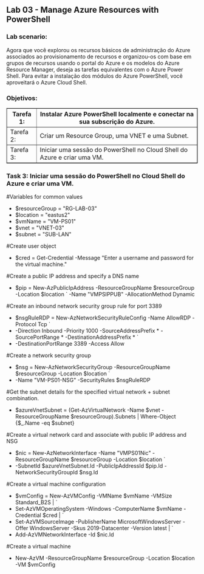 <h2>Lab 03 - Manage Azure Resources with PowerShell</h2> 

<h3>Lab scenario:</h3> 

Agora que você explorou os recursos básicos de administração do Azure associados ao provisionamento de recursos e organizou-os com base em grupos de recursos usando o portal do Azure e os modelos do Azure Resource Manager, deseja as tarefas equivalentes com o Azure Power Shell. Para evitar a instalação dos módulos do Azure PowerShell, você aproveitará o Azure Cloud Shell. 

<h3>Objetivos:</h3> 

<table border="1">    
  <tr>
    <th colspan="1">Tarefa 1:</th>  	              
    <th colspan="2">Instalar Azure PowerShell localmente e conectar na sua subscrição do Azure.</th>
  </tr>
<td>Tarefa 2:</td>
    <td>Criar um Resource Group, uma VNET e uma Subnet.</td>
  </tr>
  <tr>
    <td>Tarefa 3:</td>
    <td>Iniciar uma sessão do PowerShell no Cloud Shell do Azure e criar uma VM.</td>
  </tr>
 </table>
 
 <h3>Task 3:	Iniciar uma sessão do PowerShell no Cloud Shell do Azure e criar uma VM.</h3>



#Variables for common values
- $resourceGroup = "RG-LAB-03"
- $location = "eastus2"
- $vmName = "VM-PS01"
- $vnet = "VNET-03"
- $subnet = "SUB-LAN"

#Create user object
- $cred = Get-Credential -Message "Enter a username and password for the virtual machine."

#Create a public IP address and specify a DNS name
- $pip = New-AzPublicIpAddress -ResourceGroupName $resourceGroup -Location $location `
  -Name "VMPSIPPUB" -AllocationMethod Dynamic

#Create an inbound network security group rule for port 3389
- $nsgRuleRDP = New-AzNetworkSecurityRuleConfig -Name AllowRDP  -Protocol Tcp `
-   -Direction Inbound -Priority 1000 -SourceAddressPrefix * -SourcePortRange * -DestinationAddressPrefix * `
-   -DestinationPortRange 3389 -Access Allow

#Create a network security group
- $nsg = New-AzNetworkSecurityGroup -ResourceGroupName $resourceGroup -Location $location `
-   -Name "VM-PS01-NSG" -SecurityRules $nsgRuleRDP
  
#Get the subnet details for the specified virtual network + subnet combination.
- $azureVnetSubnet = (Get-AzVirtualNetwork -Name $vnet -ResourceGroupName $resourceGroup).Subnets | Where-Object {$_.Name -eq $subnet}  

#Create a virtual network card and associate with public IP address and NSG
- $nic = New-AzNetworkInterface -Name "VMPS01Nic" -ResourceGroupName $resourceGroup -Location $location `
-   -SubnetId $azureVnetSubnet.Id -PublicIpAddressId $pip.Id -NetworkSecurityGroupId $nsg.Id
  
#Create a virtual machine configuration
- $vmConfig = New-AzVMConfig -VMName $vmName -VMSize Standard_B2S | `
- Set-AzVMOperatingSystem -Windows -ComputerName $vmName -Credential $cred | `
- Set-AzVMSourceImage -PublisherName MicrosoftWindowsServer -Offer WindowsServer -Skus 2019-Datacenter -Version latest | `
- Add-AzVMNetworkInterface -Id $nic.Id

#Create a virtual machine
- New-AzVM -ResourceGroupName $resourceGroup -Location $location -VM $vmConfig
